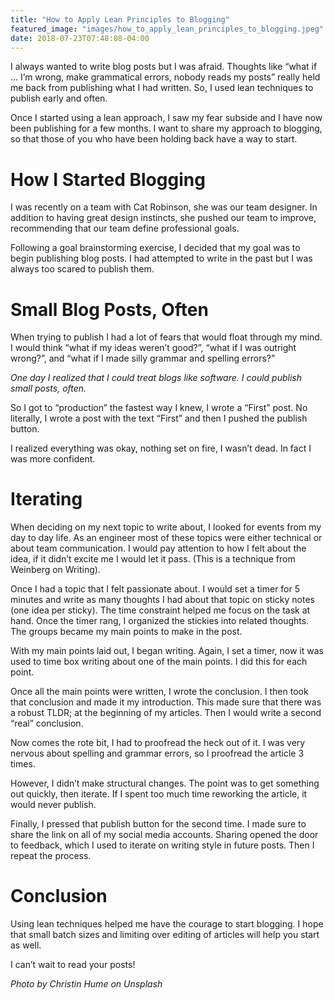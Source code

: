 ```yaml
---
title: "How to Apply Lean Principles to Blogging"
featured_image: "images/how_to_apply_lean_principles_to_blogging.jpeg"
date: 2018-07-23T07:48:08-04:00
---
```


I always wanted to write blog posts but I was afraid. Thoughts like “what if … I’m wrong, make grammatical errors, nobody reads my posts” really held me back from publishing what I had written. So, I used lean techniques to publish early and often.

Once I started using a lean approach, I saw my fear subside and I have now been publishing for a few months. I want to share my approach to blogging, so that those of you who have been holding back have a way to start.

# How I Started Blogging

I was recently on a team with Cat Robinson, she was our team designer. In addition to having great design instincts, she pushed our team to improve, recommending that our team define professional goals.

Following a goal brainstorming exercise, I decided that my goal was to begin publishing blog posts. I had attempted to write in the past but I was always too scared to publish them.

# Small Blog Posts, Often

When trying to publish I had a lot of fears that would float through my mind. I would think “what if my ideas weren’t good?”, “what if I was outright wrong?”, and “what if I made silly grammar and spelling errors?”

*One day I realized that I could treat blogs like software. I could publish small posts, often.*

So I got to “production” the fastest way I knew, I wrote a “First” post. No literally, I wrote a post with the text “First” and then I pushed the publish button.

I realized everything was okay, nothing set on fire, I wasn’t dead. In fact I was more confident.

# Iterating

When deciding on my next topic to write about, I looked for events from my day to day life. As an engineer most of these topics were either technical or about team communication. I would pay attention to how I felt about the idea, if it didn’t excite me I would let it pass. (This is a technique from Weinberg on Writing).

Once I had a topic that I felt passionate about. I would set a timer for 5 minutes and write as many thoughts I had about that topic on sticky notes (one idea per sticky). The time constraint helped me focus on the task at hand.
Once the timer rang, I organized the stickies into related thoughts. The groups became my main points to make in the post.

With my main points laid out, I began writing. Again, I set a timer, now it was used to time box writing about one of the main points. I did this for each point.

Once all the main points were written, I wrote the conclusion. I then took that conclusion and made it my introduction. This made sure that there was a robust TLDR; at the beginning of my articles. Then I would write a second “real” conclusion.

Now comes the rote bit, I had to proofread the heck out of it. I was very nervous about spelling and grammar errors, so I proofread the article 3 times.

However, I didn’t make structural changes. The point was to get something out quickly, then iterate. If I spent too much time reworking the article, it would never publish.

Finally, I pressed that publish button for the second time. I made sure to share the link on all of my social media accounts. Sharing opened the door to feedback, which I used to iterate on writing style in future posts.
Then I repeat the process.

# Conclusion

Using lean techniques helped me have the courage to start blogging. I hope that small batch sizes and limiting over editing of articles will help you start as well.

I can’t wait to read your posts!

*Photo by Christin Hume on Unsplash*